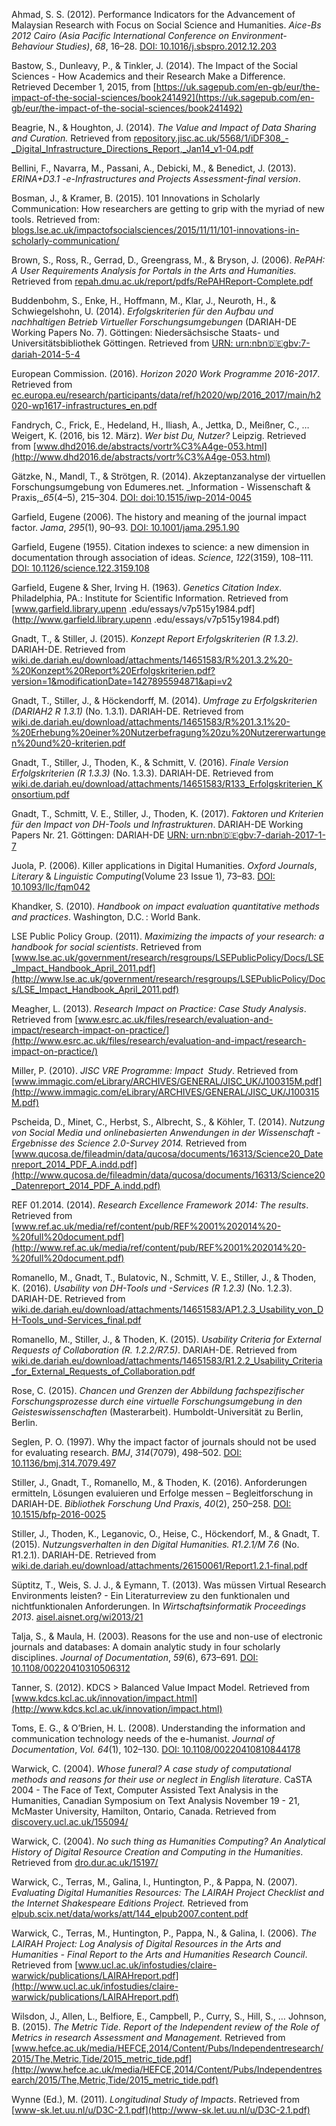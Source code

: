 Ahmad, S. S. (2012). Performance Indicators for the Advancement of Malaysian Research with Focus on Social Science and Humanities. _Aice-Bs 2012 Cairo (Asia Pacific International Conference on Environment-Behaviour Studies)_, _68_, 16–28. [DOI: 10.1016/j.sbspro.2012.12.203](https://doi.org/10.1016/j.sbspro.2012.12.203)

Bastow, S., Dunleavy, P., & Tinkler, J. (2014). The Impact of the Social Sciences - How Academics and their Research Make a Difference. Retrieved December 1, 2015, from [https://uk.sagepub.com/en-gb/eur/the-impact-of-the-social-sciences/book241492](https://uk.sagepub.com/en-gb/eur/the-impact-of-the-social-sciences/book241492)

Beagrie, N., & Houghton, J. (2014). _The Value and Impact of Data Sharing and Curation._ Retrieved from [repository.jisc.ac.uk/5568/1/iDF308_-_Digital_Infrastructure_Directions_Report,_Jan14_v1-04.pdf](http://repository.jisc.ac.uk/5568/1/iDF308_-_Digital_Infrastructure_Directions_Report,_Jan14_v1-04.pdf)

Bellini, F., Navarra, M., Passani, A., Debicki, M., & Benedict, J. (2013). _ERINA+D3.1 -e-Infrastructures and Projects Assessment-final version_.

Bosman, J., & Kramer, B. (2015). 101 Innovations in Scholarly Communication: How researchers are getting to grip with the myriad of new tools. Retrieved from: [blogs.lse.ac.uk/impactofsocialsciences/2015/11/11/101-innovations-in-scholarly-communication/](http://blogs.lse.ac.uk/impactofsocialsciences/2015/11/11/101-innovations-in-scholarly-communication/)

Brown, S., Ross, R., Gerrad, D., Greengrass, M., & Bryson, J. (2006). _RePAH: A User Requirements Analysis for Portals in the Arts and Humanities._ Retrieved from [repah.dmu.ac.uk/report/pdfs/RePAHReport-Complete.pdf](http://repah.dmu.ac.uk/report/pdfs/RePAHReport-Complete.pdf)

Buddenbohm, S., Enke, H., Hoffmann, M., Klar, J., Neuroth, H., & Schwiegelshohn, U. (2014). _Erfolgskriterien für den Aufbau und nachhaltigen Betrieb Virtueller Forschungsumgebungen_ (DARIAH-DE Working Papers No. 7). Göttingen: Niedersächsische Staats- und Universitätsbibliothek Göttingen. Retrieved from [URN: urn:nbn:de:gbv:7-dariah-2014-5-4](http://nbn-resolving.de/urn:nbn:de:gbv:7-dariah-2014-5-4)

European Commission. (2016). _Horizon 2020 Work Programme 2016-2017_. Retrieved from [ec.europa.eu/research/participants/data/ref/h2020/wp/2016_2017/main/h2020-wp1617-infrastructures_en.pdf](http://ec.europa.eu/research/participants/data/ref/h2020/wp/2016_2017/main/h2020-wp1617-infrastructures_en.pdf)

Fandrych, C., Frick, E., Hedeland, H., Iliash, A., Jettka, D., Meißner, C., … Weigert, K. (2016, bis 12. März). _Wer bist Du, Nutzer?_ Leipzig. Retrieved from [www.dhd2016.de/abstracts/vortr%C3%A4ge-053.html](http://www.dhd2016.de/abstracts/vortr%C3%A4ge-053.html)

Gätzke, N., Mandl, T., & Strötgen, R. (2014). Akzeptanzanalyse der virtuellen Forschungsumgebung von Edumeres.net. _Information - Wissenschaft & Praxis,__65_(4–5), 215–304. [DOI: doi:10.1515/iwp-2014-0045](https://doi.org/doi:10.1515/iwp-2014-0045)

Garfield, Eugene (2006). The history and meaning of the journal impact factor. _Jama_, _295_(1), 90–93. [DOI: 10.1001/jama.295.1.90](https://doi.org/10.1001/jama.295.1.90)

Garfield, Eugene (1955). Citation indexes to science: a new dimension in documentation through association of ideas. _Science_, _122_(3159), 108–111. [DOI: 10.1126/science.122.3159.108](https://doi.org/10.1126/science.122.3159.108)

Garfield, Eugene & Sher, Irving H. (1963). _Genetics Citation Index_. Philadelphia, PA.: Institute for Scientific Information. Retrieved from [www.garfield.library.upenn .edu/essays/v7p515y1984.pdf](http://www.garfield.library.upenn .edu/essays/v7p515y1984.pdf)

Gnadt, T., & Stiller, J. (2015). _Konzept Report Erfolgskriterien (R 1.3.2)_. DARIAH-DE. Retrieved from [wiki.de.dariah.eu/download/attachments/14651583/R%201.3.2%20-%20Konzept%20Report%20Erfolgskriterien.pdf?version=1&modificationDate=1427895594871&api=v2](https://wiki.de.dariah.eu/download/attachments/14651583/R%201.3.2%20-%20Konzept%20Report%20Erfolgskriterien.pdf?version=1&modificationDate=1427895594871&api=v2)

Gnadt, T., Stiller, J., & Höckendorff, M. (2014). _Umfrage zu Erfolgskriterien (DARIAH2 R 1.3.1)_ (No. 1.3.1). DARIAH-DE. Retrieved from [wiki.de.dariah.eu/download/attachments/14651583/R%201.3.1%20-%20Erhebung%20einer%20Nutzerbefragung%20zu%20Nutzererwartungen%20und%20-kriterien.pdf](https://wiki.de.dariah.eu/download/attachments/14651583/R%201.3.1%20-%20Erhebung%20einer%20Nutzerbefragung%20zu%20Nutzererwartungen%20und%20-kriterien.pdf)

Gnadt, T., Stiller, J., Thoden, K., & Schmitt, V. (2016). _Finale Version Erfolgskriterien (R 1.3.3)_ (No. 1.3.3). DARIAH-DE. Retrieved from [wiki.de.dariah.eu/download/attachments/14651583/R133_Erfolgskriterien_Konsortium.pdf](https://wiki.de.dariah.eu/download/attachments/14651583/R133_Erfolgskriterien_Konsortium.pdf)

Gnadt, T., Schmitt, V. E., Stiller, J., Thoden, K. (2017). _Faktoren und Kriterien für den Impact von DH-Tools und Infrastrukturen_. DARIAH-DE Working Papers Nr. 21. Göttingen: DARIAH-DE [URN: urn:nbn:de:gbv:7-dariah-2017-1-7](http://nbn-resolving.de/urn:nbn:de:gbv:7-dariah-2017-1-7)

Juola, P. (2006). Killer applications in Digital Humanities. _Oxford Journals_, _Literary_ & _Linguistic Computing_(Volume 23 Issue 1), 73–83. [DOI: 10.1093/llc/fqm042](https://doi.org/10.1093/llc/fqm042)

Khandker, S. (2010). _Handbook on impact evaluation quantitative methods and practices_. Washington, D.C. : World Bank.

LSE Public Policy Group. (2011). _Maximizing the impacts of your research: a handbook for social scientists_. Retrieved from [www.lse.ac.uk/government/research/resgroups/LSEPublicPolicy/Docs/LSE_Impact_Handbook_April_2011.pdf](http://www.lse.ac.uk/government/research/resgroups/LSEPublicPolicy/Docs/LSE_Impact_Handbook_April_2011.pdf)

Meagher, L. (2013). _Research Impact on Practice: Case Study Analysis_. Retrieved from [www.esrc.ac.uk/files/research/evaluation-and-impact/research-impact-on-practice/](http://www.esrc.ac.uk/files/research/evaluation-and-impact/research-impact-on-practice/)

Miller, P. (2010). _JISC VRE Programme: Impact  Study_. Retrieved from [www.immagic.com/eLibrary/ARCHIVES/GENERAL/JISC_UK/J100315M.pdf](http://www.immagic.com/eLibrary/ARCHIVES/GENERAL/JISC_UK/J100315M.pdf)

Pscheida, D., Minet, C., Herbst, S., Albrecht, S., & Köhler, T. (2014). _Nutzung von Social Media und onlinebasierten Anwendungen in der Wissenschaft - Ergebnisse des Science 2.0-Survey 2014._ Retrieved from [www.qucosa.de/fileadmin/data/qucosa/documents/16313/Science20_Datenreport_2014_PDF_A.indd.pdf](http://www.qucosa.de/fileadmin/data/qucosa/documents/16313/Science20_Datenreport_2014_PDF_A.indd.pdf)

REF 01.2014. (2014). _Research Excellence Framework 2014: The results_. Retrieved from [www.ref.ac.uk/media/ref/content/pub/REF%2001%202014%20-%20full%20document.pdf](http://www.ref.ac.uk/media/ref/content/pub/REF%2001%202014%20-%20full%20document.pdf)

Romanello, M., Gnadt, T., Bulatovic, N., Schmitt, V. E., Stiller, J., & Thoden, K. (2016). _Usability von DH-Tools und -Services (R 1.2.3)_ (No. 1.2.3). DARIAH-DE. Retrieved from [wiki.de.dariah.eu/download/attachments/14651583/AP1.2.3_Usability_von_DH-Tools_und-Services_final.pdf](https://wiki.de.dariah.eu/download/attachments/14651583/AP1.2.3_Usability_von_DH-Tools_und-Services_final.pdf?version=1&modificationDate=1466604256908&api=v2)

Romanello, M., Stiller, J., & Thoden, K. (2015). _Usability Criteria for External Requests of Collaboration (R. 1.2.2/R7.5)_. DARIAH-DE. Retrieved from [wiki.de.dariah.eu/download/attachments/14651583/R1.2.2_Usability_Criteria_for_External_Requests_of_Collaboration.pdf](https://wiki.de.dariah.eu/download/attachments/14651583/R1.2.2_Usability_Criteria_for_External_Requests_of_Collaboration.pdf?version=1&modificationDate=1431088356605&api=v2)

Rose, C. (2015). _Chancen und Grenzen der Abbildung fachspezifischer Forschungsprozesse durch eine virtuelle Forschungsumgebung in den Geisteswissenschaften_ (Masterarbeit). Humboldt-Universität zu Berlin, Berlin.

Seglen, P. O. (1997). Why the impact factor of journals should not be used for evaluating research. _BMJ_, _314_(7079), 498–502. [DOI: 10.1136/bmj.314.7079.497](https://doi.org/10.1136/bmj.314.7079.497)

Stiller, J., Gnadt, T., Romanello, M., & Thoden, K. (2016). Anforderungen ermitteln, Lösungen evaluieren und Erfolge messen – Begleitforschung in DARIAH-DE. _Bibliothek Forschung Und Praxis_, _40_(2), 250–258. [DOI: 10.1515/bfp-2016-0025](https://doi.org/10.1515/bfp-2016-0025)

Stiller, J., Thoden, K., Leganovic, O., Heise, C., Höckendorf, M., & Gnadt, T. (2015). _Nutzungsverhalten in den Digital Humanities. R1.2.1/M 7.6_ (No. R1.2.1). DARIAH-DE. Retrieved from [wiki.de.dariah.eu/download/attachments/26150061/Report1.2.1-final.pdf](https://wiki.de.dariah.eu/download/attachments/26150061/Report1.2.1-final.pdf?version=6&modificationDate=1430303390972&api=v2)

Süptitz, T., Weis, S. J. J., & Eymann, T. (2013). Was müssen Virtual Research Environments leisten? - Ein Literaturreview zu den funktionalen und nichtfunktionalen Anforderungen. In _Wirtschaftsinformatik Proceedings 2013_. [aisel.aisnet.org/wi2013/21](http://aisel.aisnet.org/wi2013/21)

Talja, S., & Maula, H. (2003). Reasons for the use and non-use of electronic journals and databases: A domain analytic study in four scholarly disciplines. _Journal of Documentation_, _59_(6), 673–691. [DOI: 10.1108/00220410310506312](https://doi.org/10.1108/00220410310506312)

Tanner, S. (2012). KDCS &gt; Balanced Value Impact Model. Retrieved from [www.kdcs.kcl.ac.uk/innovation/impact.html](http://www.kdcs.kcl.ac.uk/innovation/impact.html)

Toms, E. G., & O’Brien, H. L. (2008). Understanding the information and communication technology needs of the e-humanist. _Journal of Documentation_, _Vol. 64_(1), 102–130. [DOI: 10.1108/00220410810844178](https://doi.org/http://www.emeraldinsight.com/doi/abs/10.1108/00220410810844178)

Warwick, C. (2004). _Whose funeral? A case study of computational methods and reasons for their use or neglect in English literature_. CaSTA 2004 - The Face of Text, Computer Assisted Text Analysis in the Humanities, Canadian Symposium on Text Analysis November 19 - 21, McMaster University, Hamilton, Ontario, Canada. Retrieved from [discovery.ucl.ac.uk/155094/](http://discovery.ucl.ac.uk/155094/)

Warwick, C. (2004). _No such thing as Humanities Computing? An Analytical History of Digital Resource Creation and Computing in the Humanities_. Retrieved from [dro.dur.ac.uk/15197/](http://dro.dur.ac.uk/15197/)

Warwick, C., Terras, M., Galina, I., Huntington, P., & Pappa, N. (2007). _Evaluating Digital Humanities Resources: The LAIRAH Project Checklist and the Internet Shakespeare Editions Project._ Retrieved from [elpub.scix.net/data/works/att/144_elpub2007.content.pdf](http://elpub.scix.net/data/works/att/144_elpub2007.content.pdf)

Warwick, C., Terras, M., Huntington, P., Pappa, N., & Galina, I. (2006). _The LAIRAH Project: Log Analysis of Digital Resources in the Arts and Humanities - Final Report to the Arts and Humanities Research Council_. Retrieved from [www.ucl.ac.uk/infostudies/claire-warwick/publications/LAIRAHreport.pdf](http://www.ucl.ac.uk/infostudies/claire-warwick/publications/LAIRAHreport.pdf)

Wilsdon, J., Allen, L., Belfiore, E., Campbell, P., Curry, S., Hill, S., … Johnson, B. (2015). _The Metric Tide. Report of the Independent review of the Role of Metrics in research Assessment and Management._ Retrieved from [www.hefce.ac.uk/media/HEFCE,2014/Content/Pubs/Independentresearch/2015/The,Metric,Tide/2015_metric_tide.pdf](http://www.hefce.ac.uk/media/HEFCE,2014/Content/Pubs/Independentresearch/2015/The,Metric,Tide/2015_metric_tide.pdf)

Wynne (Ed.), M. (2011). _Longitudinal Study of Impacts_. Retrieved from [www-sk.let.uu.nl/u/D3C-2.1.pdf](http://www-sk.let.uu.nl/u/D3C-2.1.pdf)
